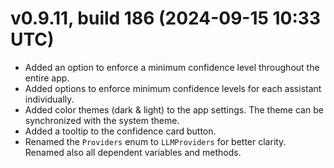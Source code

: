 # v0.9.11, build 186 (2024-09-15 10:33 UTC)
- Added an option to enforce a minimum confidence level throughout the entire app.
- Added options to enforce minimum confidence levels for each assistant individually.
- Added color themes (dark & light) to the app settings. The theme can be synchronized with the system theme.
- Added a tooltip to the confidence card button.
- Renamed the `Providers` enum to `LLMProviders` for better clarity. Renamed also all dependent variables and methods.
